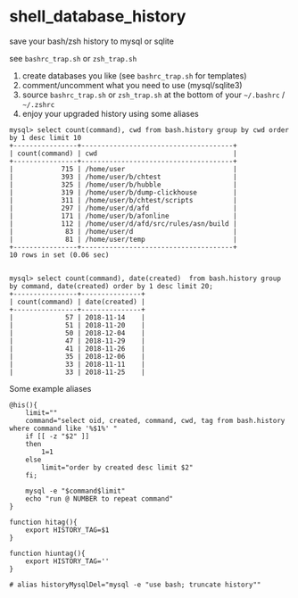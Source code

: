 # shell_database_history
save your bash/zsh history to mysql or sqlite

see `bashrc_trap.sh` or `zsh_trap.sh`

1) create databases you like (see `bashrc_trap.sh` for templates)
2) comment/uncomment what you need to use (mysql/sqlite3)
3) source `bashrc_trap.sh` or `zsh_trap.sh` at the bottom of your `~/.bashrc` / `~/.zshrc`
4) enjoy your upgraded history using some aliases

```
mysql> select count(command), cwd from bash.history group by cwd order by 1 desc limit 10
+----------------+--------------------------------------+
| count(command) | cwd                                  |
+----------------+--------------------------------------+
|            715 | /home/user                           |
|            393 | /home/user/b/chtest                  |
|            325 | /home/user/b/hubble                  |
|            319 | /home/user/b/dump-clickhouse         |
|            311 | /home/user/b/chtest/scripts          |
|            297 | /home/user/d/afd                     |
|            171 | /home/user/b/afonline                |
|            112 | /home/user/d/afd/src/rules/asn/build |
|             83 | /home/user/d                         |
|             81 | /home/user/temp                      |
+----------------+--------------------------------------+
10 rows in set (0.06 sec)


mysql> select count(command), date(created)  from bash.history group by command, date(created) order by 1 desc limit 20;
+----------------+---------------+
| count(command) | date(created) |
+----------------+---------------+
|             57 | 2018-11-14    |
|             51 | 2018-11-20    |
|             50 | 2018-12-04    |
|             47 | 2018-11-29    |
|             41 | 2018-11-26    |
|             35 | 2018-12-06    |
|             33 | 2018-11-11    |
|             33 | 2018-11-25    |

```
Some example aliases

```
@his(){
	limit=""
	command="select oid, created, command, cwd, tag from bash.history where command like '%$1%' "
	if [[ -z "$2" ]]
	then
		1=1
	else
		limit="order by created desc limit $2"
	fi;
	
	mysql -e "$command$limit"
	echo "run @ NUMBER to repeat command"
}

function hitag(){
	export HISTORY_TAG=$1
}

function hiuntag(){
	export HISTORY_TAG=''
}

# alias historyMysqlDel="mysql -e "use bash; truncate history""
```
